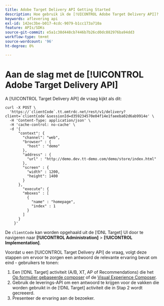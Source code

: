 ```yaml
---
title: Adobe Target Delivery API Getting Started
description: Hoe gebruik ik de [!UICONTROL Adobe Target Delivery API]?
keywords: aflevering api
exl-id: 142ec3be-b017-4cdc-9079-b1cc173a710a
feature: APIs/SDKs
source-git-commit: e5a1c38d448cb7446b7b26cd0dc882976ba94dd3
workflow-type: tm+mt
source-wordcount: '96'
ht-degree: 0%

---
```


# Aan de slag met de [!UICONTROL Adobe Target Delivery API]

A [!UICONTROL Target Delivery API] de vraag kijkt als dit:

```
curl -X POST \
  'https://`clientCode`.tt.omtrdc.net/rest/v1/delivery?client=`clientCode`&sessionId=d359234570e04f14e1faeeba02d6ab9914e' \
  -H 'Content-Type: application/json' \
  -H 'cache-control: no-cache' \
  -d '{
      "context": {
        "channel": "web",
        "browser" : {
          "host" : "demo"
        },
        "address" : {
          "url" : "http://demo.dev.tt-demo.com/demo/store/index.html"
        },
        "screen" : {
          "width" : 1200,
          "height": 1400
        }
      },
        "execute": {
        "mboxes" : [
          {
            "name" : "homepage",
            "index" : 1
          }
        ]
      }
    }'
```

De `clientCode` kan worden opgehaald uit de [!DNL Target] UI door te navigeren naar **[!UICONTROL Administration]** > **[!UICONTROL Implementation]**.

Voordat u een [!UICONTROL Target Delivery API] de vraag, volgt deze stappen om ervoor te zorgen een antwoord de relevante ervaring bevat om eind - gebruikers te tonen:

1. Een [!DNL Target] activiteit (A/B, XT, AP of Recommendations) die het [Op formulier gebaseerde composer](https://experienceleague.adobe.com/docs/target/using/experiences/form-experience-composer.html?lang=en) of de [Visual Experience Composer](https://experienceleague.adobe.com/docs/target/using/experiences/vec/visual-experience-composer.html).
1. Gebruik de leverings-API om een antwoord te krijgen voor de vakken die worden gebruikt in de [!DNL Target] activiteit die in Stap 2 wordt gecreeerd.
1. Presenteer de ervaring aan de bezoeker.

